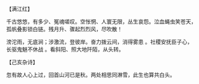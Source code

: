 【满江红】

千古悠悠，有多少、冤魂嗟叹。空怅惘、人寰无限，丛生哀怨。泣血蝇虫笑苍天，孤帆叠影锁白链。残月升、骤起烈烈风，尽吹散！

滂沱雨，无底涧；涉激流，登彼岸。奋力拨云间，消得雾患 。社稷安抚臣子心，长驱鬼魅不休战 。看斜阳、照大地阡陌，从头转。



【己亥杂诗】

忽有故人心上过，回首山河已是秋。两处相思同淋雪，此生也算共白头。